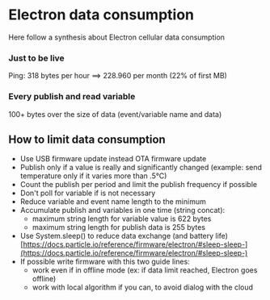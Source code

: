 # Electron data consumption

Here follow a synthesis about Electron cellular data consumption

### Just to be live
Ping: 318 bytes per hour ==> 228.960 per month (22% of first MB)

### Every publish and read variable
100+ bytes over the size of data (event/variable name and data)

## How to limit data consumption
- Use USB firmware update instead OTA firmware update
- Publish only if a value is really and significantly changed (example: send temperature only if it varies more than .5°C)
- Count the publish per period and limit the publish frequency if possible
- Don't poll for variable if is not necessary
- Reduce variable and event name length to the minimum
- Accumulate publish and variables in one time (string concat):
	- maximum string length for variable value is 622 bytes
	- maximum string length for publish data is 255 bytes
- Use System.sleep() to reduce data exchange (and battery life) [https://docs.particle.io/reference/firmware/electron/#sleep-sleep-](https://docs.particle.io/reference/firmware/electron/#sleep-sleep-)
- If possible write firmware with this two guide lines:
	- work even if in offline mode (ex: if data limit reached, Electron goes offline)
	- work with local algorithm if you can, to avoid dialog with the cloud
